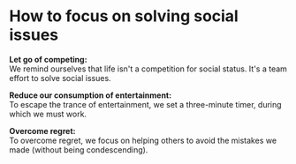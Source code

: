 # How to focus on solving social issues  

**Let go of competing:**   
We remind ourselves that life isn't a competition for social status. It's a team effort to solve social issues.    

**Reduce our consumption of entertainment:**   
To escape the trance of entertainment, we set a three-minute timer, during which we must work.    

**Overcome regret:**   
To overcome regret, we focus on helping others to avoid the mistakes we made (without being condescending).   
